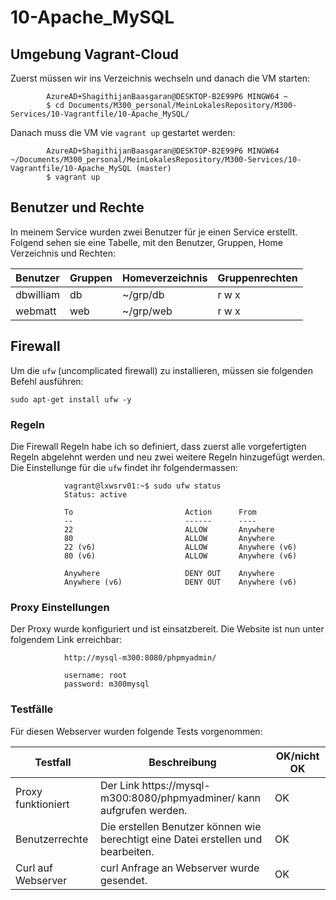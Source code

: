 # 10-Apache_MySQL

## Umgebung Vagrant-Cloud
Zuerst müssen wir ins Verzeichnis wechseln und danach die VM starten:

            AzureAD+ShagithijanBaasgaran@DESKTOP-B2E99P6 MINGW64 ~
            $ cd Documents/M300_personal/MeinLokalesRepository/M300-Services/10-Vagrantfile/10-Apache_MySQL/

Danach muss die VM vie `vagrant up` gestartet werden:

            AzureAD+ShagithijanBaasgaran@DESKTOP-B2E99P6 MINGW64 ~/Documents/M300_personal/MeinLokalesRepository/M300-Services/10-Vagrantfile/10-Apache_MySQL (master)
            $ vagrant up 

## Benutzer und Rechte
In meinem Service wurden zwei Benutzer für je einen Service erstellt. Folgend sehen sie eine Tabelle, mit den Benutzer, Gruppen, Home Verzeichnis und Rechten:

| Benutzer           | Gruppen          | Homeverzeichnis | Gruppenrechten     | 
| ------------------ | ---------------- | --------------- | ------------------ |
| dbwilliam          | db               | ~/grp/db        | r w x              | 
| webmatt            | web              | ~/grp/web       | r w x              |


## Firewall
Um die `ufw` (uncomplicated firewall) zu installieren, müssen sie folgenden Befehl ausführen: 

`sudo apt-get install ufw -y`

### Regeln
Die Firewall Regeln habe ich so definiert, dass zuerst alle vorgefertigten Regeln abgelehnt werden und neu zwei weitere Regeln hinzugefügt werden. Die Einstellunge für die `ufw` findet ihr folgendermassen:

                vagrant@lxwsrv01:~$ sudo ufw status
                Status: active

                To                         Action      From
                --                         ------      ----
                22                         ALLOW       Anywhere
                80                         ALLOW       Anywhere
                22 (v6)                    ALLOW       Anywhere (v6)
                80 (v6)                    ALLOW       Anywhere (v6)

                Anywhere                   DENY OUT    Anywhere
                Anywhere (v6)              DENY OUT    Anywhere (v6)


### Proxy Einstellungen
Der Proxy wurde konfiguriert und ist einsatzbereit. Die Website ist nun unter folgendem Link erreichbar:

                http://mysql-m300:8080/phpmyadmin/
                
                username: root
                password: m300mysql

### Testfälle
Für diesen Webserver wurden folgende Tests vorgenommen:

| Testfall           | Beschreibung               | OK/nicht OK         |
| ------------------ | -------------------------- | ------------------- |
| Proxy funktioniert | Der Link https://mysql-m300:8080/phpmyadminer/ kann aufgrufen werden. | OK |
| Benutzerrechte     | Die erstellen Benutzer können wie berechtigt eine Datei erstellen und bearbeiten. | OK |
| Curl auf Webserver | curl Anfrage an Webserver wurde gesendet. | OK |



